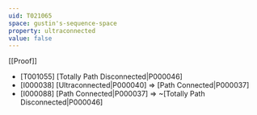 ```yaml
---
uid: T021065
space: gustin's-sequence-space
property: ultraconnected
value: false
---
```

[[Proof]]

* [T001055] [Totally Path Disconnected|P000046]
* [I000038] [Ultraconnected|P000040] => [Path Connected|P000037]
* [I000088] [Path Connected|P000037] => ~[Totally Path Disconnected|P000046]

